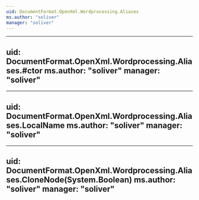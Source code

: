 ```yaml
---
uid: DocumentFormat.OpenXml.Wordprocessing.Aliases
ms.author: "soliver"
manager: "soliver"
---
```


---
uid: DocumentFormat.OpenXml.Wordprocessing.Aliases.#ctor
ms.author: "soliver"
manager: "soliver"
---

---
uid: DocumentFormat.OpenXml.Wordprocessing.Aliases.LocalName
ms.author: "soliver"
manager: "soliver"
---

---
uid: DocumentFormat.OpenXml.Wordprocessing.Aliases.CloneNode(System.Boolean)
ms.author: "soliver"
manager: "soliver"
---

